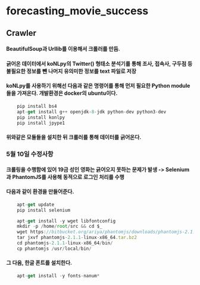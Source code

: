 # forecasting_movie_success

## Crawler

#### BeautifulSoup과 Urllib를 이용해서 크롤러를 만듬.
#### 긁어온 데이터에서 koNLpy의 Twitter() 형태소 분석기를 통해 조사, 접속사, 구두점 등 불필요한 정보를 뺀 나머지 유의미한 정보를 text 파일로 저장
#### koNLpy를 사용하기 위해선 다음과 같은 명령어를 통해 먼저 필요한 Python module들을 가져온다. 개발환경은 docker의 ubuntu이다.

````javascript
    pip install bs4
    apt-get install g++ openjdk-8-jdk python-dev python3-dev
    pip install konlpy
    pip install jpype1
````
#### 위와같은 모듈들을 설치한 뒤 크롤러를 통해 데이터를 긁어온다.

### 5월 10일 수정사항

#### 크롤링을 수행함에 있어 19금 성인 영화는 긁어오지 못하는 문제가 발생 -> Selenium과 PhantomJS를 사용해 동적으로 로그인 처리를 수행
#### 다음과 같이 환경을 만들어준다.

````javascript
    apt-get update
    pip install selenium

    apt-get install -y wget libfontconfig
    mkdir -p /home/root/src && cd $_
    wget https://bitbucket.org/ariya/phantomjs/downloads/phantomjs-2.1.1-linux-x86_64.tar.bz2
    tar jxvf phantomjs-2.1.1-linux-x86_64.tar.bz2
    cd phantomjs-2.1.1-linux-x86_64/bin/
    cp phantomjs /usr/local/bin/
````
#### 그 다음, 한글 폰트를 설치한다.
````javascript
    apt-get install -y fonts-nanum*
````
